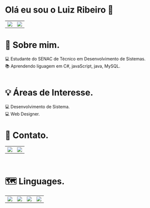 # Olá eu sou o Luiz Ribeiro 👋
<table>
  <td>
    <img src="https://github-readme-stats.vercel.app/api?username=Luiz-M-Ribeiro&theme=tokyonight&show_icons=true">    
  </td>
  <td>
    <img src="https://github-readme-stats.vercel.app/api/top-langs/?username=Luiz-M-Ribeiro&langs_count=8&theme=tokyonight">
  </td>
</table>
<div>
  
  # 🚀 Sobre mim.<br>
  💻 Estudante do SENAC de Técnico em Desenvolvimento de Sistemas.<br>
  📚 Aprendendo liguagem em C#, javaScript, java, MySQL.<br><br>
</div>
<div>
  
  # 💡 Áreas de Interesse.<br>
  💻 Desenvolvimento de Sistema.<br>
  💻 Web Designer.<br>
</div>
<div> 
  
  # 📱 Contato.<br>
  <table>
    <td>
      <a href="https://www.linkedin.com/in/luiz-henrique-marzola-ribeiro-667bb2222"> <img src="https://img.shields.io/badge/LinkedIn-0077B5?style=for-the-badge&logo=linkedin&logoColor=white"></a>
    </td>
    <td>
    <a href="https://github.com/Luiz-M-Ribeiro"> <img src="https://img.shields.io/badge/GitHub-100000?style=for-the-badge&logo=github&logoColor=white"></a>
  </table>
  <br>
  
  # 🗺️ Linguages.
  <table>
    <td>
      <img src="https://img.shields.io/badge/C%23-239120?style=for-the-badge&logo=c-sharp&logoColor=white">
    </td>
        <td>
      <img src="https://img.shields.io/badge/JavaScript-F7DF1E?style=for-the-badge&logo=javascript&logoColor=black">
    </td>
      <td>
      <img src="https://img.shields.io/badge/Java-ED8B00?style=for-the-badge&logo=java&logoColor=white">
    </td>
    <td>
      <img src="https://img.shields.io/badge/MySQL-00000F?style=for-the-badge&logo=mysql&logoColor=white">
    </td>
  </table>
</div>
